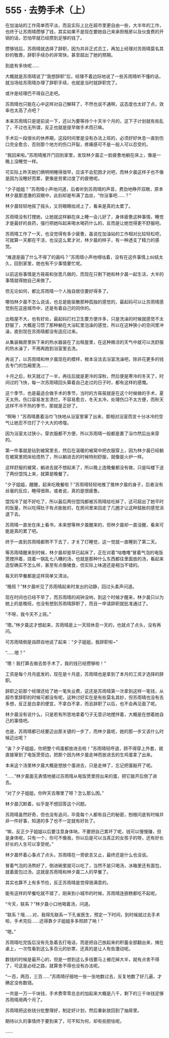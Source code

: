 # 555 · 去势手术（上）

在加油站的工作简单而平淡，而且实际上比在超市里更自由一些，大半年的工作，也终于让苏雨晴攒够了钱，其实如果不是现在要她自己来承担租房以及伙食费的开销的话，恐怕早就已经攒到足够的钱了。

攒够钱后，苏雨晴就选择了辞职，因为并非正式员工，再加上经理对苏雨晴莫名其妙的敬畏，辞职手续办的非常快，甚至超出了她的预期。

到底有多快呢……

大概就是苏雨晴说了“我想辞职”后，经理不着边际地说了一些苏雨晴听不懂的话，就当场给苏雨晴办理了辞职手续，也就是当时就辞职完了。

或许是经理巴不得自己走吧。

苏雨晴也只能在心中这样对自己解释了，不然也说不通啊，这态度也太好了点，效率也太高了点吧？

本来苏雨晴只是提前说一下，还以为要等待个十天半个月的，这下子计划就有些乱了，不过也无所谓，反正也就是提早做手术而已嘛。

手术后一段很长的休养期，这段时间里是没有办法上班的，必须好好休息一直到伤口完全愈合，否则那个地方的伤口开裂，疼痛感可不是一般人可以忍受的。

“我回来啦。”苏雨晴推开门回到家里，发现林夕晨正一脸疲惫地躺在床上，像是一晚上没睡觉一样。

可实际上昨天她们俩明明睡得很早，应该不会犯困才对吧，而林夕晨这样子也不像是因为没睡好而累，更像是劳累过度了的疲倦呢。

“夕子姐姐？”苏雨晴小声地问道，后者听到苏雨晴的声音，费劲地睁开双眼，原本林夕晨那澄澈的双眼中，此刻却是布满了血丝，“你没事吧……？”

林夕晨轻轻地摇了摇头，又将眼睛给闭上了，看来是真的太累了。

苏雨晴没有打搅她，让她就这样躺在床上睡一会儿好了，身体疲惫这种事情，睡觉才是最好的良药，强行把她叫起来喝水喝药什么的，反而是让她觉得更不舒服吧。

苏雨晴工作了一天，也没觉得有多少疲惫，虽说在加油站的工作相对比较轻松吧，可就算一天都在干活，也没这么累才对，林夕晨的样子，有一种透支了精力的感觉。

“难道是画了什么不得了的画吗？”苏雨晴小声地嘀咕着，没有在这件事情上纠结太久，回到家里，她也有不少事情要忙呢。

以前这些事情是方莜莜和张思凡做的，而现在只剩下她和林夕晨一起生活，大半的事情就得她自己来做了。

但无论如何，都比苏雨晴一个人独自居住要好得多了。

哪怕林夕晨不怎么说话，也总是能驱散那种孤独的感觉的，最起码可以让苏雨晴感觉到在这座城市中，还是有着自己的同伴的。

出租屋不大，也有好处，最起码打扫卫生要方便许多，只是洗澡的时候就感觉不太舒服了，大概是习惯了那种躺在大浴缸里泡澡的感觉，所以在这种狭小的空间里冲澡，直到现在苏雨晴都没有适应过来。

从集装箱房里拆下来的热水器装在了出租屋里，在这种微凉的天气中就可以洗舒服的热水澡了，不用再跑到浴室里去洗。

再说了，以苏雨晴和林夕晨现在的模样，根本没法去浴室洗澡吧，除非花更多的钱去专门的包厢里洗……

十月之后，秋天就过了一半，再往后就是更冷的深秋，然后便是寒冷的冬天了，时间过的飞快，每一次苏雨晴回头算着自己走过的日子时，都有这样的感慨。

这个季节，也是最适合做手术的季节，当时的方莜莜就是在这个时候做的手术，夏天太热，伤口容易发言溃烂，不容易愈合，冬天太冷，处理伤口不太方便，而秋天这样不冷不热的季节，那就是正好了。

“啊啾！”苏雨晴裹着浴巾飞快地从浴室里窜了出来，那相对浴室而言十分冰冷的空气让她忍不住打了个大大的喷嚏。

因为浴室太过狭小，穿衣服都不方便，所以苏雨晴一般都是裹了浴巾然后出来穿的。

第一件事就是钻到被窝里去，然后在温暖的被窝中把衣服穿上，因为林夕晨已经躺在被窝里把床给焐热了，所以躺进去的时候特别舒服，就像是火炉一样。

这样舒服的被窝，躺进去就不想起来了，所以晚上连晚餐都没有做，只是叫楼下送了两份馄饨上来，就算是晚餐了。

“夕子姐姐，醒醒，起来吃晚餐啦？”苏雨晴轻轻地推了推林夕晨的身子，后者没有丝毫的反应，睡得很熟，或者说，真的是很疲惫。

馄饨冷了就不好吃了，所以最后两份馄饨都被苏雨晴给吃掉了，这可超出了她平时的饭量，所以吃得肚子有点胀胀的，在房间里来回走了几圈才让这种鼓胀的感觉消退下去。

苏雨晴一直坐在床上看书，本来想等林夕晨醒来的，但林夕晨却一直没醒，看来可能是真的累了吧。

终于一直到苏雨晴都熬不下去了，才关了灯睡觉，这一觉就一直睡到了第二天。

等苏雨晴醒来到时候，林夕晨却是早已起床了，正在对着“咕噜噜”冒着气泡的电饭煲搅拌着，烧着一锅乱七八糟的汤，也就是那种什么东西都往里面放的汤，看起来造型确实不怎么样，甚至有点像猪食，但实际上味道还是相当不错的。

每天的早餐都是这样简单又清淡。

“晚班？”林夕晨听见了苏雨晴起来时发出的动静，回过头柔声问道。

现在时间也已经不早了，而苏雨晴的闹钟没响，到这个时候才醒来，林夕晨只以为她上的是晚班，也没有想到苏雨晴辞职了，而且一申请辞职就批准通过了。

“不呀，我今天不上班。”

“嗯。”林夕晨这才想起来，苏雨晴是上一天班休息一天的，也就点了点头，没有再问。

可苏雨晴倒是自顾自地说了起来：“夕子姐姐，我辞职啦~”

“……嗯？”

“嗯！我打算去做去势手术了，我的钱已经攒够啦！”

工资是每个月月底发的，现在是十月底，苏雨晴也是拿到了本月的工资才选择的辞职。

辞职之前那个经理还给了她一笔失业费，这还是苏雨晴第一次拿到这样一笔钱，从超市里辞职的时候可都没有呢，这种讨好实在是有些莫名其妙，但苏雨晴也没有去多想，反正是白拿的便宜，不拿白不拿，而且辞职了以后，也不会再见面了呢。

林夕晨没有说什么，只是若有所思地拿着勺子无意识地搅拌着，大概是在想着她自己的事情吧。

也是，苏雨晴都已经要迈出那关键的一步了，而林夕晨呢，她的那一步又该什么时候迈出呢？

“诶？夕子姐姐，你把整个鸡蛋都放进去啦！”苏雨晴轻呼道，顾不得穿上外套，就直接窜到了电饭煲旁边，把那个因为林夕晨走神而放进去的生鸡蛋拿了出来。

本来这个汤里林夕晨大概是想放个蛋进去，只是走神了，忘记把蛋敲开了呢。

“……”林夕晨面无表情地接过苏雨晴从电饭煲里捞出来的蛋，把它敲开后倒了进去。

“对了夕子姐姐，你昨天去哪里了呀？怎么那么困。”

林夕晨沉默着，似乎是不想回答这个问题。

苏雨晴虽然好奇，但也没有追问，毕竟每个人都有自己的秘密，刨根问底有时候并非一件好事，知道的多了也不一定就有好处了。

“嘛，反正夕子姐姐以后要注意身体呐，不要把自己累坏了呢，钱可以慢慢赚，但是身体呢，只有一个，你可不像我，你以后是可以当真正的女孩子的呀，还有好长好长的人生可以享受呢。”

林夕晨怀着心事点了点头，苏雨晴在一旁欲言又止，最终还是什么也没说。

冒着气泡的汤熬好了，倒进碗里就可以吃了，当然不是只喝汤，冰箱里还有面包，就着面包过汤，这就是苏雨晴和林夕晨二人的早餐了。

其实也算不上有多节俭，反正苏雨晴是觉得很满意的。

能有这样的早餐吃就不错了，刚来到小城市的时候，苏雨晴连嵌糕都吃不起呢。

“今天，联系？”林夕晨小口地喝着汤，问道。

“联系？哦……对，我得先联系一下孔雀医生，预定一下时间，到时候就过去手术啦，手术完后……还得靠夕子姐姐多多照顾了呐！”

“嗯。”

苏雨晴吃完饭后没有先急着去打电话，而是把自己放起来的积蓄全部翻出来，摊在桌上，一次性看到这么多百元的钞票，还真的是让人有些激动呢。

数钱的时候是最开心的，但是一想到这么多钱要马上被花掉大半，就有点舍不得了，可这是必经之路，就算舍不得也没有办法呢。

“一百，两百，三百……”苏雨晴仔细地一张一张地数过去，反复地数了好几遍，才确定没有数错。

一共是一万一千块钱，手术费零零总总的加起来大概是八千，剩下的三千块钱足够苏雨晴用两个月了。

苏雨晴把这些钱分批整理好，制定好计划，然后重新放回到了抽屉里。

期待以久的事情终于要到来了，可不知为何，却有些胆怯呢。

……
